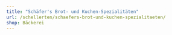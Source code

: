 ```yaml
---
title: "Schäfer's Brot- und Kuchen-Spezialitäten"
url: /schellerten/schaefers-brot-und-kuchen-spezialitaeten/
shop: Bäckerei
---
```

